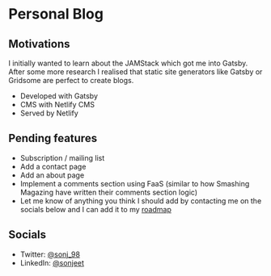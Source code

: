 # Personal Blog

## Motivations
I initially wanted to learn about the JAMStack which got me into Gatsby. After some more research I realised that static site generators like Gatsby or Gridsome are perfect
to create blogs.

- Developed with Gatsby
- CMS with Netlify CMS
- Served by Netlify

## Pending features
- Subscription / mailing list
- Add a contact page
- Add an about page
- Implement a comments section using FaaS (similar to how Smashing Magazing have written their comments section logic)
- Let me know of anything you think I should add by contacting me on the socials below and I can add it to my [roadmap](https://app.asana.com/0/1165078116944169/board)

## Socials
- Twitter: [@sonj_98](https://twitter.com/sonj_98)
- LinkedIn: [@sonjeet](https://www.linkedin.com/in/sonjeet/)
